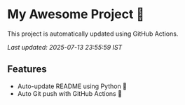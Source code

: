 # My Awesome Project 🚀

This project is automatically updated using GitHub Actions.

_Last updated: 2025-07-13 23:55:59 IST_

## Features
- Auto-update README using Python 🐍
- Auto Git push with GitHub Actions 🤖
